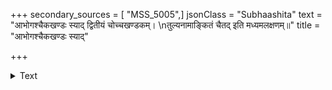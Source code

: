 +++
secondary_sources = [ "MSS_5005",]
jsonClass = "Subhaashita"
text = "आभोगश्चैकखण्डः स्याद् द्वितीयं चोच्चखण्डकम्।  \nतुल्यनामाङ्कितं चैतद् इति मध्यमलक्षणम्॥"
title = "आभोगश्चैकखण्डः स्याद्"

+++

<details><summary>Text</summary>

आभोगश्चैकखण्डः स्याद् द्वितीयं चोच्चखण्डकम्।  
तुल्यनामाङ्कितं चैतद् इति मध्यमलक्षणम्॥
</details>
